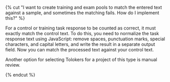 {% cut "I want to create training and exam pools to match the entered text against a sample, and sometimes the matching fails. How do I implement this?" %}

For a control or training task response to be counted as correct, it must exactly match the control text. To do this, you need to normalize the task response text using JavaScript: remove spaces, punctuation marks, special characters, and capital letters, and write the result in a separate output field. Now you can match the processed text against your control text.

Another option for selecting Tolokers for a project of this type is manual review.

{% endcut %}